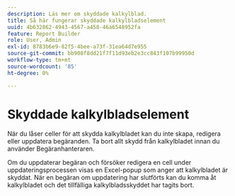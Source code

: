```yaml
---
description: Läs mer om skyddade kalkylblad.
title: Så här fungerar skyddade kalkylbladselement
uuid: 4b632862-4943-4567-a458-46a6548952fa
feature: Report Builder
role: User, Admin
exl-id: 8783b6e9-82f5-4bee-a73f-31ea64d7e955
source-git-commit: bb908f8dd21f7f11d93eb2e3cc843f107b99950d
workflow-type: tm+mt
source-wordcount: '85'
ht-degree: 0%

---
```


# Skyddade kalkylbladselement

När du låser celler för att skydda kalkylbladet kan du inte skapa, redigera eller uppdatera begäranden. Ta bort allt skydd från kalkylbladet innan du använder Begäranhanteraren.

Om du uppdaterar begäran och försöker redigera en cell under uppdateringsprocessen visas en Excel-popup som anger att kalkylbladet är skyddat. När en begäran om uppdatering har slutförts kan du komma åt kalkylbladet och det tillfälliga kalkylbladsskyddet har tagits bort.
